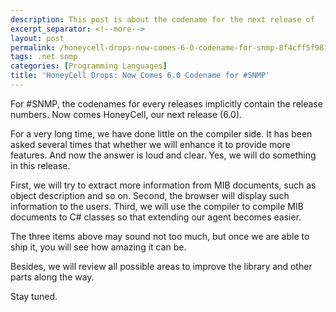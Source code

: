 ```yaml
---
description: This post is about the codename for the next release of
excerpt_separator: <!--more-->
layout: post
permalink: /honeycell-drops-now-comes-6-0-codename-for-snmp-8f4cff5f981f
tags: .net snmp
categories: [Programming Languages]
title: 'HoneyCell Drops: Now Comes 6.0 Codename for #SNMP'
---
```

For #SNMP, the codenames for every releases implicitly contain the release numbers. Now comes HoneyCell, our next release (6.0).
<!--more-->

For a very long time, we have done little on the compiler side. It has been asked several times that whether we will enhance it to provide more features. And now the answer is loud and clear. Yes, we will do something in this release.

First, we will try to extract more information from MIB documents, such as object description and so on. Second, the browser will display such information to the users. Third, we will use the compiler to compile MIB documents to C# classes so that extending our agent becomes easier.

The three items above may sound not too much, but once we are able to ship it, you will see how amazing it can be.

Besides, we will review all possible areas to improve the library and other parts along the way.

Stay tuned.
